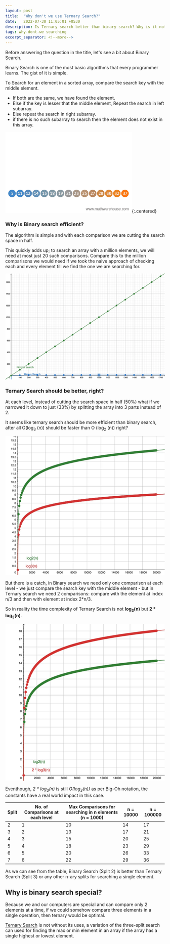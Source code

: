 ```yaml
---
layout: post
title:  "Why don't we use Ternary Search?"
date:   2022-07-30 11:05:01 +0530
description: Is Ternary search better than binary search? Why is it not popularly used?
tags: why-dont-we searching
excerpt_separator: <!--more-->
---
```


Before answering the question in the title, let's see a bit about Binary Search.

Binary Search is one of the most basic algorithms that every programmer learns. The gist of it is simple.
<!--more-->
To Search for an element in a sorted array, compare the search key with the middle element.
* If both are the same, we have found the element.
* Else if the key is lesser that the middle element, Repeat the search in left subarray.
* Else repeat the search in right subarray.
* if there is no such subarray to search then the element does not exist in this array.

<!-- {:refdef: style="text-align: center;"} -->
!["Visualization of Binary search"](/assets/binary-search-gif.webp "binary search in action"){:.centered}
<!-- {: refdef} -->

### Why is Binary search efficient?
The algorithm is simple and with each comparison we are cutting the search space in half.

This quickly adds up; to search an array with a million elements, we will need at most just 20 such comparisons.
Compare this to the million comparisons we would need if we took the naive approach of checking each and every element till we find the one we are searching for.


!["n vs log2(n) comparison"](/assets/n-vs-log2n.webp "Comparing linear and Binary search")

### Ternary Search should be better, right?
At each level, Instead of cutting the search space in half (50%) what if we narrowed it down to just (33%) by splitting the array into 3 parts instead of 2.

It seems like ternary search should be more efficient than binary search, after all O(log<sub>3</sub> (n)) should be faster than O (log<sub>2</sub> (n)) right?

!["log2(n) vs log3(n) comparison"](/assets/log2-vs-log3.webp "Comparing log2(n) and log3(n)")

But there is a catch, in Binary search we need only one comparison at each level - we just compare the search key with the middle element -  but in Ternary search we need 2 comparisons: compare with the element at index n/3 and then with element at index 2*n/3.

So in reality the time complexity of Ternary Search is not **log<sub>3</sub>(n)** but **2 * log<sub>3</sub>(n)**.

!["log2(n) vs 2log3(n) comparison"](/assets/log2-vs-2log3.webp "Comparing log2(n) and 2log3(n)")

Eventhough, <i>2 * log<sub>3</sub>(n)</i> is still _O(log<sub>3</sub>(n))_ as per Big-Oh notation, the constants have a real world impact in this case.

|Split|No. of Comparisons at each level|Max Comparisons for searching in n elements (n = 1000)|n = 10000   |n = 100000    |
|-----|-------------------------------|------------------------------------------|---------|----------|
|2    |1                              |10                                        |14       |17        |
|3    |2                              |13                                        |17       |21        |
|4    |3                              |15                                        |20       |25        |
|5    |4                              |18                                        |23       |29        |
|6    |5                              |20                                        |26       |33        |
|7    |6                              |22                                        |29       |36        |


As we can see from the table, Binary Search (Split 2) is better than Ternary Search (Split 3) or any other n-ary splits for searching a single element.

## Why is binary search special?
Because we and our computers are special and can compare only 2 elements at a time, if we could somehow compare three elements in a single operation, then ternary would be optimal.

[Ternary Search](https://en.wikipedia.org/wiki/Ternary_search) is not without its uses, a variation of the three-split search can used for finding the max or min element in an array if the array has a single highest or lowest element.